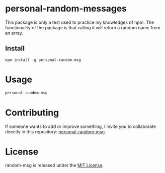 # personal-random-messages

This package is only a test used to practice my knowledges of npm.
The functionality of the package is that calling it will return a random name from an array.

## Install

```npm
npm install -g personal-random-msg
```

# Usage

```bash
personal-random-msg
```

# Contributing
If someone wants to add or improve something, I invite you to collaborate directly in this repository: [personal-random-msg](https://github.com/DiegoLinares319/personal-random-messages)

# License
random-msg is released under the [MIT License](https://opensource.org/licenses/MIT).